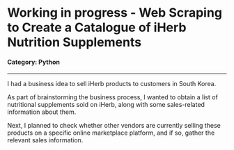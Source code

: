 # Working in progress - Web Scraping to Create a Catalogue of iHerb Nutrition Supplements

#### Category: Python

---

I had a business idea to sell iHerb products to customers in South Korea.

As part of brainstorming the business process, I wanted to obtain a list of nutritional supplements sold on iHerb, along with some sales-related information about them.

Next, I planned to check whether other vendors are currently selling these products on a specific online marketplace platform, and if so, gather the relevant sales information.


```python3


```

